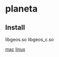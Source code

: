 # planeta

## Install

libgeos.so
libgeos_c.so

[mac](https://www.cockroachlabs.com/docs/stable/install-cockroachdb-mac.html)
[linux](https://www.cockroachlabs.com/docs/stable/install-cockroachdb-linux.html)